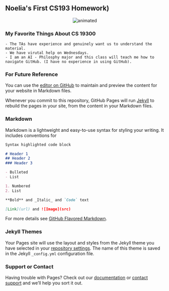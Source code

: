 ## Noelia's First CS193 Homework)

<p align="center">
  <img src="https://github.com/Purdue-CS193/homework-0-noeliaalvre/assets/157081913/0afbb3bb-1ecc-4be4-90ea-dfe2c79c9b43.gif" alt="animated" />
</p>


### My Favorite Things About CS 19300
    - The TAs have experience and genuinely want us to understand the material.
    - We have virutal help on Wednesdays.
    - I am an AI - Philosphy major and this class will teach me how to navigate GitHub. (I have no experience in using GitHub). 

### **For Future Reference**

You can use the [editor on GitHub](https://github.com/kalutes/CS193_Fall18_Lab1/edit/master/index.md) to maintain and preview the content for your website in Markdown files.

Whenever you commit to this repository, GitHub Pages will run [Jekyll](https://jekyllrb.com/) to rebuild the pages in your site, from the content in your Markdown files.

### Markdown

Markdown is a lightweight and easy-to-use syntax for styling your writing. It includes conventions for

```markdown
Syntax highlighted code block

# Header 1
## Header 2
### Header 3

- Bulleted
- List

1. Numbered
2. List

**Bold** and _Italic_ and `Code` text

[Link](url) and ![Image](src)
```

For more details see [GitHub Flavored Markdown](https://guides.github.com/features/mastering-markdown/).

### Jekyll Themes

Your Pages site will use the layout and styles from the Jekyll theme you have selected in your [repository settings](https://github.com/kalutes/CS193_Fall18_Lab1/settings). The name of this theme is saved in the Jekyll `_config.yml` configuration file.

### Support or Contact

Having trouble with Pages? Check out our [documentation](https://help.github.com/categories/github-pages-basics/) or [contact support](https://github.com/contact) and we’ll help you sort it out.
